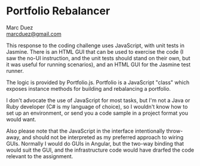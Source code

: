 # Portfolio Rebalancer

Marc Duez  
marcduez@gmail.com

This response to the coding challenge uses JavaScript, with unit tests in Jasmine. There is an HTML GUI that can be used to exercise the code (I saw the no-UI instruction, and the unit tests should stand on their own, but it was useful for running scenarios), and an HTML GUI for the Jasmine test runner.

The logic is provided by Portfolio.js. Portfolio is a JavaScript "class" which exposes instance methods for building and rebalancing a portfolio.

I don't advocate the use of JavaScript for most tasks, but I'm not a Java or Ruby developer (C# is my language of choice), so I wouldn't know how to set up an environment, or send you a code sample in a project format you would want.

Also please note that the JavaScript in the interface intentionally throw-away, and should not be interpreted as my preferred approach to wiring GUIs. Normally I would do GUIs in Angular, but the two-way binding that would suit the GUI, and the infrastructure code would have drarfed the code relevant to the assignment.
